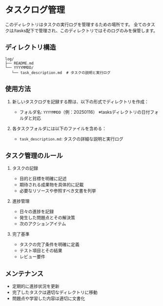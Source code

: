 # タスクログ管理

このディレクトリはタスクの実行ログを管理するための場所です。
全てのタスクは/tasks配下で管理され、このディレクトリではそのログのみを保管します。

## ディレクトリ構造
```
log/
├── README.md
└── YYYYMMDD/
   └── task_description.md  # タスクの説明と実行ログ
```

## 使用方法

1. 新しいタスクログを記録する際は、以下の形式でディレクトリを作成：
   - フォルダ名: `YYYYMMDD`（例：20250116）
   ※tasksディレクトリの日付フォルダと対応

2. 各タスクフォルダには以下のファイルを含める：
   - `task_description.md`: タスクの詳細な説明と実行ログ

## タスク管理のルール

1. タスクの記録
   - 目的と目標を明確に記述
   - 期待される成果物を具体的に記載
   - 必要なリソースや参照すべき文書を列挙

2. 進捗管理
   - 日々の進捗を記録
   - 発生した問題点とその解決策
   - 次のアクションアイテム

3. 完了基準
   - タスクの完了条件を明確に定義
   - テスト項目とその結果
   - レビュー要件

## メンテナンス

- 定期的に進捗状況を更新
- 完了したタスクは適切なディレクトリに移動
- 問題点や学習した内容は適切に文書化